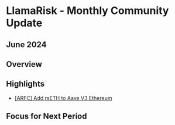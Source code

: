 # LlamaRisk - Monthly Community Update 

## June 2024

## Overview

## Highlights
- [[ARFC] Add rsETH to Aave V3 Ethereum](https://governance.aave.com/t/arfc-add-rseth-to-aave-v3-ethereum/17696/7?u=llamarisk)

## Focus for Next Period
